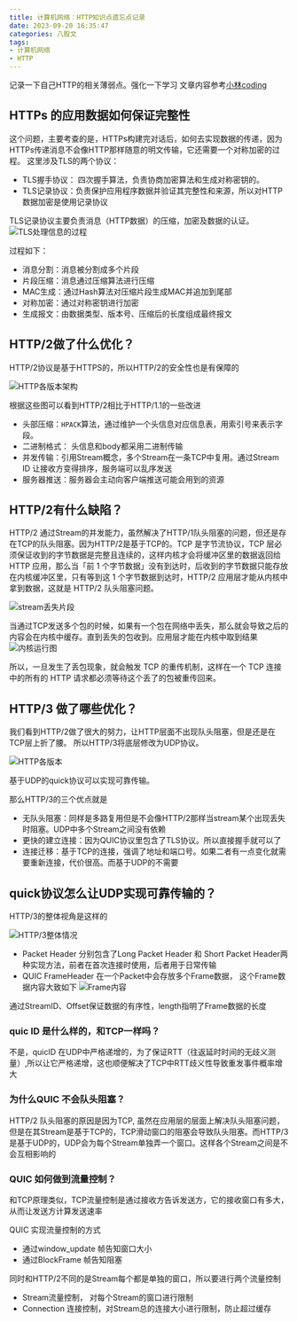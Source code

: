 ```yaml
---
title: 计算机网络：HTTP知识点遗忘点记录
date: 2023-09-20 16:35:47
categories: 八股文
tags: 
- 计算机网络
- HTTP
---
```


记录一下自己HTTP的相关薄弱点。强化一下学习
文章内容参考[小林coding](https://xiaolincoding.com/network/2_http/http_interview.html#https-%E6%98%AF%E5%A6%82%E4%BD%95%E5%BB%BA%E7%AB%8B%E8%BF%9E%E6%8E%A5%E7%9A%84-%E5%85%B6%E9%97%B4%E4%BA%A4%E4%BA%92%E4%BA%86%E4%BB%80%E4%B9%88)

## HTTPs 的应用数据如何保证完整性

这个问题，主要考查的是，HTTPs构建完对话后，如何去实现数据的传递，因为HTTPs传递消息不会像HTTP那样随意的明文传输，它还需要一个对称加密的过程。
这里涉及TLS的两个协议：

- TLS握手协议： 四次握手算法，负责协商加密算法和生成对称密钥的。
- TLS记录协议：负责保护应用程序数据并验证其完整性和来源，所以对HTTP数据加密是使用记录协议

TLS记录协议主要负责消息（HTTP数据）的压缩，加密及数据的认证。
![TLS处理信息的过程](https://cdn.xiaolincoding.com/gh/xiaolincoder/ImageHost/%E8%AE%A1%E7%AE%97%E6%9C%BA%E7%BD%91%E7%BB%9C/HTTP/%E8%AE%B0%E5%BD%95%E5%8D%8F%E8%AE%AE.png)

过程如下：

- 消息分割：消息被分割成多个片段
- 片段压缩：消息通过压缩算法进行压缩
- MAC生成：通过Hash算法对压缩片段生成MAC并追加到尾部
- 对称加密：通过对称密钥进行加密
- 生成报文：由数据类型、版本号、压缩后的长度组成最终报文

## HTTP/2做了什么优化？

HTTP/2协议是基于HTTPS的，所以HTTP/2的安全性也是有保障的

![HTTP各版本架构](https://cdn.xiaolincoding.com/gh/xiaolincoder/ImageHost/%E8%AE%A1%E7%AE%97%E6%9C%BA%E7%BD%91%E7%BB%9C/HTTP/25-HTTP2.png)

根据这些图可以看到HTTP/2相比于HTTP/1.1的一些改进

- 头部压缩：`HPACK`算法，通过维护一个头信息对应信息表，用索引号来表示字段。
- 二进制格式： 头信息和body都采用二进制传输
- 并发传输：引用Stream概念，多个Stream在一条TCP中复用。通过Stream ID 让接收方变得排序，服务端可以乱序发送
- 服务器推送：服务器会主动向客户端推送可能会用到的资源

## HTTP/2有什么缺陷？

HTTP/2 通过Stream的并发能力，虽然解决了HTTP/1队头阻塞的问题，但还是存在TCP的队头阻塞。因为HTTP/2是基于TCP的。TCP 是字节流协议，TCP 层必须保证收到的字节数据是完整且连续的，这样内核才会将缓冲区里的数据返回给 HTTP 应用，那么当「前 1 个字节数据」没有到达时，后收到的字节数据只能存放在内核缓冲区里，只有等到这 1 个字节数据到达时，HTTP/2 应用层才能从内核中拿到数据，这就是 HTTP/2 队头阻塞问题。

![stream丢失片段](https://cdn.xiaolincoding.com/gh/xiaolincoder/network/quic/http2%E9%98%BB%E5%A1%9E.jpeg)

当通过TCP发送多个包的时候，如果有一个包在网络中丢失，那么就会导致之后的内容会在内核中缓存。直到丢失的包收到。应用层才能在内核中取到结果
![内核运行图](https://cdn.xiaolincoding.com/gh/xiaolincoder/ImageHost4@main/%E7%BD%91%E7%BB%9C/http3/tcp%E9%98%9F%E5%A4%B4%E9%98%BB%E5%A1%9E.gif)

所以，一旦发生了丢包现象，就会触发 TCP 的重传机制，这样在一个 TCP 连接中的所有的 HTTP 请求都必须等待这个丢了的包被重传回来。

## HTTP/3 做了哪些优化？

我们看到HTTP/2做了很大的努力，让HTTP层面不出现队头阻塞，但是还是在TCP层上折了腰。
所以HTTP/3将底层修改为UDP协议。

![HTTP各版本](https://cdn.xiaolincoding.com/gh/xiaolincoder/ImageHost/%E8%AE%A1%E7%AE%97%E6%9C%BA%E7%BD%91%E7%BB%9C/HTTP/27-HTTP3.png)

基于UDP的quick协议可以实现可靠传输。

那么HTTP/3的三个优点就是

- 无队头阻塞：同样是多路复用但是不会像HTTP/2那样当stream某个出现丢失时阻塞。UDP中多个Stream之间没有依赖
- 更快的建立连接：因为QUIC协议里包含了TLS协议。所以直接握手就可以了
- 连接迁移：基于TCP的连接，强调了地址和端口号。如果二者有一点变化就需要重新连接，代价很高。而基于UDP的不需要


## quick协议怎么让UDP实现可靠传输的？

HTTP/3的整体视角是这样的

![HTTP/3整体情况](https://cdn.xiaolincoding.com//mysql/other/http3-over-quic-protocol-works.png)

- Packet Header  分别包含了Long Packet Header 和 Short Packet Header两种实现方法，前者在首次连接时使用，后者用于日常传输
- QUIC FrameHeader 在一个Packet中会存放多个Frame数据， 这个Frame数据内容大致如下
![Frame内容](https://cdn.xiaolincoding.com//mysql/other/536298d2c54a43b699026bffe0f85010.png)

通过StreamID、Offset保证数据的有序性，length指明了Frame数据的长度

### quic ID 是什么样的，和TCP一样吗？

不是，quicID 在UDP中严格递增的，为了保证RTT（往返延时时间的无歧义测量）,所以让它严格递增，这也顺便解决了TCP中RTT歧义性导致重发事件概率增大

### 为什么QUIC 不会队头阻塞？

HTTP/2 队头阻塞的原因是因为TCP, 虽然在应用层的层面上解决队头阻塞问题，但是在其Stream是基于TCP的，TCP滑动窗口的阻塞会导致队头阻塞。而HTTP/3是基于UDP的，UDP会为每个Stream单独弄一个窗口。这样各个Stream之间是不会互相影响的

### QUIC 如何做到流量控制？

和TCP原理类似，TCP流量控制是通过接收方告诉发送方，它的接收窗口有多大，从而让发送方计算发送速率

QUIC 实现流量控制的方式

- 通过window_update 帧告知窗口大小
- 通过BlockFrame 帧告知阻塞

同时和HTTP/2不同的是Stream每个都是单独的窗口，所以要进行两个流量控制

- Stream流量控制， 对每个Stream的窗口进行限制
- Connection 连接控制，对Stream总的连接大小进行限制，防止超过缓存


